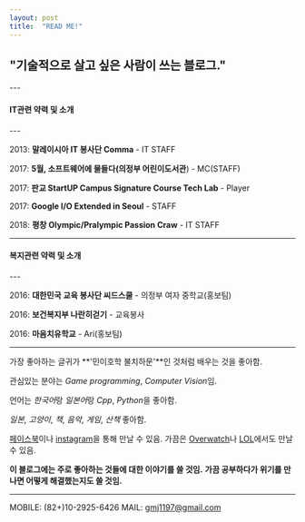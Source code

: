 ```yaml
---
layout: post
title:  "READ ME!"
---
```

<!--more-->
<h2>"기술적으로 살고 싶은 사람이 쓰는 블로그."</h2>
---

<h4>IT관련 약력 및 소개</h4>
---

2013: **말레이시아 IT 봉사단 Comma** - IT STAFF

2017: **5월, 소프트웨어에 물들다(의정부 어린이도서관**) - MC(STAFF)

2017: **판교 StartUP Campus Signature Course Tech Lab** - Player

2017: **Google I/O Extended in Seoul** - STAFF

2018: **평창 Olympic/Pralympic Passion Craw** - IT STAFF


---
<h4>복지관련 약력 및 소개</h4>
---


2016: **대한민국 교육 봉사단 씨드스쿨** - 의정부 여자 중학교(홍보팀)

2016: **보건복지부 나란히걷기** - 교육봉사

2016: **마음치유학교** - Ari(홍보팀)

---

가장 좋아하는 글귀가 **'민이호학 불치하문'**인 것처럼 배우는 것을 좋아함.

관심있는 분야는 *Game programming*, *Computer Vision*임.

언어는 *한국어*랑 *일본어*랑 *Cpp*, *Python*을 좋아함.

*일본*, *고양이*, *책*, *음악*, *게임*, *산책* 좋아함.

[페이스북][facebook]이나 [instagram][instagram]을 통해 만날 수 있음.
가끔은 [Overwatch][overwatch]나 [LOL][lol]에서도 만날 수 있음.

**이 블로그에는 주로 좋아하는 것들에 대한 이야기를 쓸 것임.**
**가끔 공부하다가 위기를 만나면 어떻게 해결했는지도 쓸 것임.**

---

MOBILE: (82+)10-2925-6426
MAIL: gmj1197@gmail.com

[facebook]:    	https://www.facebook.com/profile.php?id=100004139834462

[instagram]:   	https://www.instagram.com/dev_jm/

[overwatch]: 	https://playoverwatch.com/en-us/career/pc/kr/%EB%82%98%EB%8A%94-31973

[lol]: 			https://www.op.gg/summoner/userName=demu
